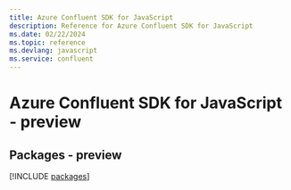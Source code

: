 ```yaml
---
title: Azure Confluent SDK for JavaScript
description: Reference for Azure Confluent SDK for JavaScript
ms.date: 02/22/2024
ms.topic: reference
ms.devlang: javascript
ms.service: confluent
---
```

# Azure Confluent SDK for JavaScript - preview
## Packages - preview
[!INCLUDE [packages](confluent-index.md)]